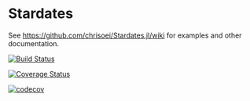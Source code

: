 # Stardates

See https://github.com/chrisoei/Stardates.jl/wiki for examples and other
documentation.

[![Build Status](https://travis-ci.com/chrisoei/Stardates.jl.svg?branch=master)](https://travis-ci.com/chrisoei/Stardates.jl)

[![Coverage Status](https://coveralls.io/repos/github/chrisoei/Stardates.jl/badge.svg?branch=master)](https://coveralls.io/github/chrisoei/Stardates.jl?branch=master)

[![codecov](https://codecov.io/gh/chrisoei/Stardates.jl/branch/master/graph/badge.svg)](https://codecov.io/gh/chrisoei/Stardates.jl)
